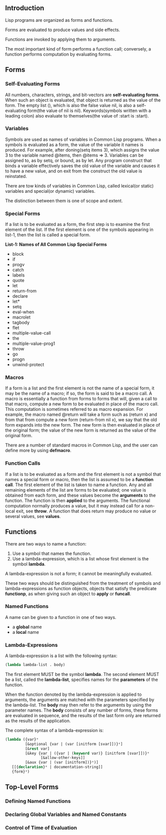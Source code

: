 

## Introduction

Lisp programs are organized as forms and functions.

Forms are evaluated to produce values and side effects.

Functions are invoked by applying them to arguments.

The most important kind of form performs a function call; conversely, a function
performs computation by evaluating forms.


## Forms

### Self-Evaluating Forms
All numbers, characters, strings, and bit-vectors are **self-evaluating forms**.
When such an object is evaluated, that object is returned as the value of the form.
The empty list (), which is also the false value nil, is also a self-evaluating form(the 
value of nil is nil).
Keywords(symbols written with a leading colon) also evaluate to themselves(the value of 
:start is :start).


### Variables
Symbols are used as names of variables in Common Lisp programs.
When a symbols is evaluated as a form, the value of the variable it names is produced.
For example, after doning(setq items 3), which assigns the value 3 to the variable named
@items, then @items => 3.
Variables can be assigned to, as by setq, or bound, as by let.
Any program construct that binds a variable effectively saves the old value of the 
variable and causes it to have a new value, and on exit from the construct the old value
is reinstated.

There are tow kinds of variables in Common Lisp, called lexical(or static) variables and
special(or dynamic) variables.

The distinction between them is one of scope and extent.


### Special Forms

If a list is to be evaluated as a form, the first step is to examine the first element
of the list. If the first element is one of the symbols appearing in list-1, then the
list is called a special form.

**List-1: Names of All Common Lisp Special Forms**
- block
- if
- progv
- catch
- labels
- quote
- let
- return-from
- declare
- let*
- setq
- eval-when
- macrolet
- tagbody
- flet
- multiple-value-call
- the
- multiple-value-prog1
- throw
- go
- progn
- unwind-protect


### Macros

If a form is a list and the first element is not the name of a special form, it may be
the name of a macro; if so, the form is said to be a macro call.
A macro is essentially a function from forms to forms that will, given a call to that
macro, compute a new form to be evaluated in place of the macro call.
This computation is sometimes referred to as macro expansion. 
For example, the macro named @return will take a form such as (return x) and from that
from compute a new form (return-from nil x), we say that the old form expands into the
new form. The new form is then evaluated in place of the original form; the value of the
new form is returned as the value of the original form.

There are a number of standard macros in Common Lisp, and the user can define more by
using **defmacro**.


### Function Calls

If a list is to be evaluated as a form and the first element is not a symbol that names
a special form or macro, then the list is assumed to be a **function call**.
The first element of the list is taken to name a function.
Any and all remaining elements of the list are forms to be evaluated; one value is 
obtained from each form, and these values become the **arguments** to the function.
The function is then **applied** to the arguments. 
The functional computation normally produces a value, but it may instead call for 
a non-local exit, see **throw**.
A function that does return may produce no value or several values, see **values**.


## Functions
There are two ways to name a function:
1. Use a symbol that names the function.
2. Use a lambda-expression, which is a list whose first element is the symbol **lambda**.

A lambda-expression is not a form; it cannot be meaningfully evaluated.

These two ways should be distinguished from the treatment of symbols and lambda-expressions
as function objects, objects that satisfy the predicate **functionp**, as when giving such
an object to **apply** or **funcall**.


### Named Functions

A name can be given to a function in one of two ways.
- a **global** name
- a **local** name


### Lambda-Expressions

A lambda-expression is a list with the following syntax:

```lisp
(lambda lambda-list . body)
```

The first element MUST be the symbol **lambda**.
The second element MUST be a list, called the **lambda-list**, specifies names for the
**parameters** of the function.

When the function denoted by the lambda-expression is applied to arguments, the arguments
are matched with the parameters specified by the lambda-list.
The **body** may then refer to the arguments by using the parameter names.
The **body** consists of any number of forms, these forms are evaluated in sequence, and
the results of the last form only are returned as the results of the application.

The complete syntax of a lambda-expression is:

```lisp
(lambda ({var}*
         [&optional {var | (var [initform [svar]])}*]
         [&rest var]
         [&key {var | ({var | (keyword var)} [initform [svar]])}*
                [&allow-other-keys]]
         [&aux {var | (var [initform])}*)]
   [[{declaration}* | documentation-string]]
   {form}*)
```
   
   



## Top-Level Forms

### Defining Named Functions

### Declaring Global Variables and Named Constants

### Control of Time of Evaluation




